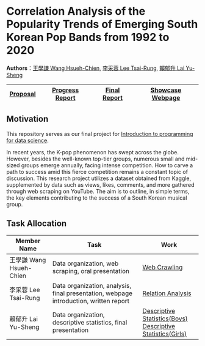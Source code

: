 # Correlation Analysis of the Popularity Trends of Emerging South Korean Pop Bands from 1992 to 2020 
**Authors**：[王學謙 Wang Hsueh-Chien](https://github.com/Ken7222), [李采蓉 Lee Tsai-Rung](https://github.com/sleeping-psystudent), [賴郁升 Lai Yu-Sheng](https://github.com/yusheng1027)<br>

|[Proposal](https://github.com/sleeping-psystudent/Dspy-Final-Project/blob/main/Proposal.md)|[Progress Report](https://github.com/sleeping-psystudent/Dspy-Final-Project/blob/main/Progress%20Report.pdf)|[Final Report](https://github.com/sleeping-psystudent/Dspy-Final-Project/blob/main/Final%20Report.pdf)|[Showcase Webpage](https://hackmd.io/@895n2PoiTf6zr08FjTMQ_Q/B1pipknLT)|
|--------|---------------|--------------|----------------|

## Motivation
This repository serves as our final project for [Introduction to programming for data science](https://lopentu.github.io/dspy2023/).

In recent years, the K-pop phenomenon has swept across the globe. However, besides the well-known top-tier groups, numerous small and mid-sized groups emerge annually, facing intense competition. How to carve a path to success amid this fierce competition remains a constant topic of discussion. This research project utilizes a dataset obtained from Kaggle, supplemented by data such as views, likes, comments, and more gathered through web scraping on YouTube. The aim is to outline, in simple terms, the key elements contributing to the success of a South Korean musical group.

## Task Allocation

|Member Name|Task|Work|
|-----------|----|----|
| 王學謙 Wang Hsueh-Chien|Data organization, web scraping, oral presentation|[Web Crawling](https://github.com/sleeping-psystudent/Dspy-Final-Project/blob/main/src/Youtube_Data_Producer.ipynb)|
| 李采蓉 Lee Tsai-Rung|Data organization, analysis, final presentation, webpage introduction, written report|[Relation Analysis](https://github.com/sleeping-psystudent/Dspy-Final-Project/blob/main/src/Relation_analysis.ipynb)|
| 賴郁升 Lai Yu-Sheng|Data organization, descriptive statistics, final presentation|[Descriptive Statistics(Boys)](https://github.com/sleeping-psystudent/Dspy-Final-Project/blob/main/src/kpop_boy_groups_analysis.ipynb)<br>[Descriptive Statistics(Girls)](https://github.com/sleeping-psystudent/Dspy-Final-Project/blob/main/src/kpop_girl_groups_analysis.ipynb)|
